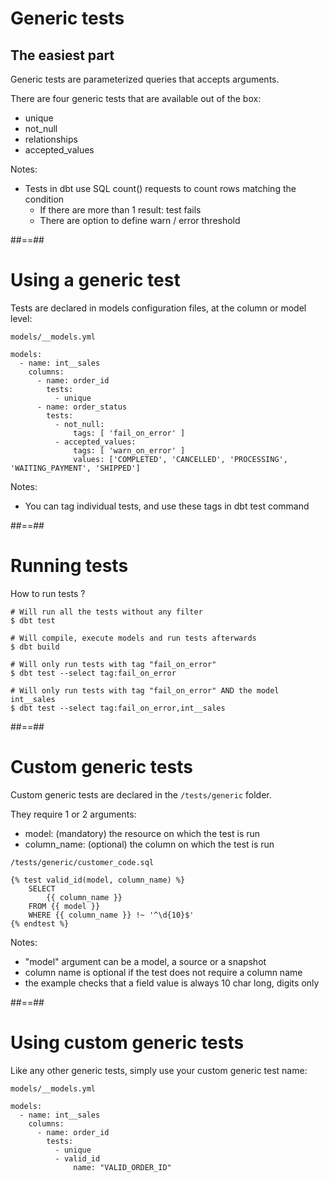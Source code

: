 <!-- .slide -->
# Generic tests

## The easiest part

Generic tests are parameterized queries that accepts arguments.

There are four generic tests that are available out of the box:

* unique
* not_null
* relationships
* accepted_values

Notes:
* Tests in dbt use SQL count() requests to count rows matching the condition
  * If there are more than 1 result: test fails
  * There are option to define warn / error threshold

##==##
<!-- .slide: class="with-code"-->
# Using a generic test

Tests are declared in models configuration files, at the column or model level:

`models/__models.yml`
```yaml[]
models:
  - name: int__sales
    columns:
      - name: order_id
        tests:
          - unique
      - name: order_status
        tests:
          - not_null:
              tags: [ 'fail_on_error' ]
          - accepted_values:
              tags: [ 'warn_on_error' ]
              values: ['COMPLETED', 'CANCELLED', 'PROCESSING', 'WAITING_PAYMENT', 'SHIPPED']
```

Notes:
* You can tag individual tests, and use these tags in dbt test command

##==##
<!-- .slide: class="with-code"-->
# Running tests

How to run tests ?

```shell[]
# Will run all the tests without any filter
$ dbt test

# Will compile, execute models and run tests afterwards
$ dbt build

# Will only run tests with tag "fail_on_error"
$ dbt test --select tag:fail_on_error

# Will only run tests with tag "fail_on_error" AND the model int__sales
$ dbt test --select tag:fail_on_error,int__sales
```

##==##
<!-- .slide: class="with-code"-->
# Custom generic tests

Custom generic tests are declared in the `/tests/generic` folder.

They require 1 or 2 arguments:

* model: (mandatory) the resource on which the test is run
* column_name: (optional) the column on which the test is run

`/tests/generic/customer_code.sql`
```sql[]
{% test valid_id(model, column_name) %}
    SELECT
        {{ column_name }}
    FROM {{ model }}
    WHERE {{ column_name }} !~ '^\d{10}$'
{% endtest %}
```

Notes:
* "model" argument can be a model, a source or a snapshot
* column name is optional if the test does not require a column name
* the example checks that a field value is always 10 char long, digits only

##==##
<!-- .slide: class="with-code"-->
# Using custom generic tests

Like any other generic tests, simply use your custom generic test name:

`models/__models.yml`
```yaml[]
models:
  - name: int__sales
    columns:
      - name: order_id
        tests:
          - unique
          - valid_id
              name: "VALID_ORDER_ID"
```
